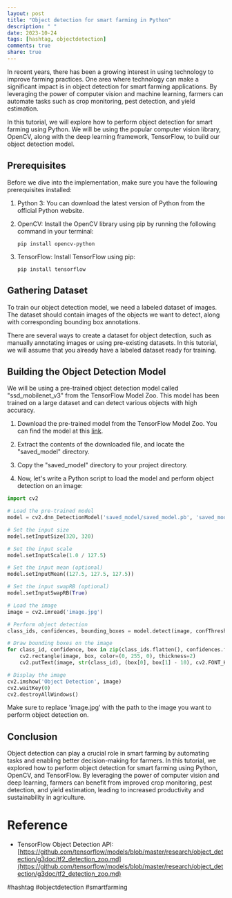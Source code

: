 ```yaml
---
layout: post
title: "Object detection for smart farming in Python"
description: " "
date: 2023-10-24
tags: [hashtag, objectdetection]
comments: true
share: true
---
```


In recent years, there has been a growing interest in using technology to improve farming practices. One area where technology can make a significant impact is in object detection for smart farming applications. By leveraging the power of computer vision and machine learning, farmers can automate tasks such as crop monitoring, pest detection, and yield estimation.

In this tutorial, we will explore how to perform object detection for smart farming using Python. We will be using the popular computer vision library, OpenCV, along with the deep learning framework, TensorFlow, to build our object detection model.

## Prerequisites

Before we dive into the implementation, make sure you have the following prerequisites installed:

1. Python 3: You can download the latest version of Python from the official Python website.

2. OpenCV: Install the OpenCV library using pip by running the following command in your terminal:

   ```
   pip install opencv-python
   ```

3. TensorFlow: Install TensorFlow using pip:

   ```
   pip install tensorflow
   ```

## Gathering Dataset

To train our object detection model, we need a labeled dataset of images. The dataset should contain images of the objects we want to detect, along with corresponding bounding box annotations.

There are several ways to create a dataset for object detection, such as manually annotating images or using pre-existing datasets. In this tutorial, we will assume that you already have a labeled dataset ready for training.

## Building the Object Detection Model

We will be using a pre-trained object detection model called "ssd_mobilenet_v3" from the TensorFlow Model Zoo. This model has been trained on a large dataset and can detect various objects with high accuracy.

1. Download the pre-trained model from the TensorFlow Model Zoo. You can find the model at this [link](https://github.com/tensorflow/models/blob/master/research/object_detection/g3doc/tf2_detection_zoo.md).

2. Extract the contents of the downloaded file, and locate the "saved_model" directory.

3. Copy the "saved_model" directory to your project directory.

4. Now, let's write a Python script to load the model and perform object detection on an image:

```python
import cv2

# Load the pre-trained model
model = cv2.dnn_DetectionModel('saved_model/saved_model.pb', 'saved_model/label_map.pbtxt')

# Set the input size
model.setInputSize(320, 320)

# Set the input scale
model.setInputScale(1.0 / 127.5)

# Set the input mean (optional)
model.setInputMean((127.5, 127.5, 127.5))

# Set the input swapRB (optional)
model.setInputSwapRB(True)

# Load the image
image = cv2.imread('image.jpg')

# Perform object detection
class_ids, confidences, bounding_boxes = model.detect(image, confThreshold=0.5)

# Draw bounding boxes on the image
for class_id, confidence, box in zip(class_ids.flatten(), confidences.flatten(), bounding_boxes):
    cv2.rectangle(image, box, color=(0, 255, 0), thickness=2)
    cv2.putText(image, str(class_id), (box[0], box[1] - 10), cv2.FONT_HERSHEY_SIMPLEX, 0.5, (0, 255, 0), thickness=2)

# Display the image
cv2.imshow('Object Detection', image)
cv2.waitKey(0)
cv2.destroyAllWindows()
```

Make sure to replace 'image.jpg' with the path to the image you want to perform object detection on.

## Conclusion

Object detection can play a crucial role in smart farming by automating tasks and enabling better decision-making for farmers. In this tutorial, we explored how to perform object detection for smart farming using Python, OpenCV, and TensorFlow. By leveraging the power of computer vision and deep learning, farmers can benefit from improved crop monitoring, pest detection, and yield estimation, leading to increased productivity and sustainability in agriculture.

# Reference 

- TensorFlow Object Detection API: [https://github.com/tensorflow/models/blob/master/research/object_detection/g3doc/tf2_detection_zoo.md](https://github.com/tensorflow/models/blob/master/research/object_detection/g3doc/tf2_detection_zoo.md)

#hashtag #objectdetection #smartfarming